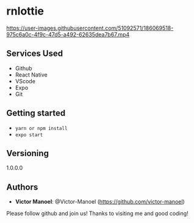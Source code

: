 # rnlottie

https://user-images.githubusercontent.com/51092571/186069518-975c6a0c-4f9c-47d5-a492-62635dea7b67.mp4

## Services Used
 
* Github
* React Native
* VScode
* Expo
* Git
 
 
## Getting started

- `yarn or npm install` 
- `expo start`

 
## Versioning
 
1.0.0.0
 
 
## Authors
 
* **Victor Manoel**: @Victor-Manoel (https://github.com/victor-manoel)
 
 
Please follow github and join us!
Thanks to visiting me and good coding!

